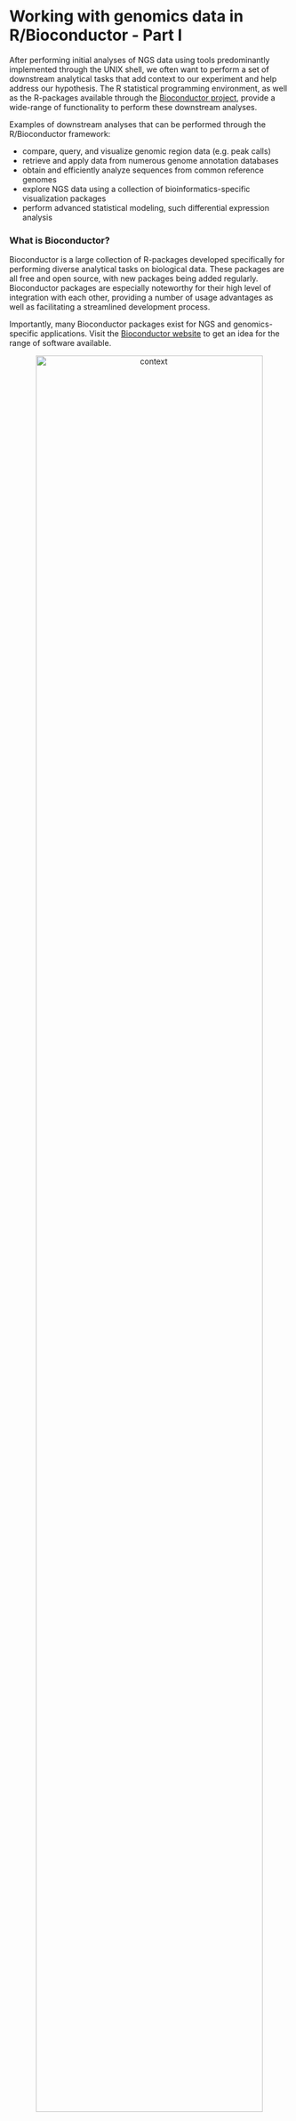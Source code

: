 
# Working with genomics data in R/Bioconductor - Part I

After performing initial analyses of NGS data using tools predominantly implemented through the UNIX shell, we often want to perform a set of downstream analytical tasks that add context to our experiment and help address our hypothesis. The R statistical programming environment, as well as the R-packages available through the  [Bioconductor project](https://www.bioconductor.org/), provide a wide-range of functionality to perform these downstream analyses.

Examples of downstream analyses that can be performed through the R/Bioconductor framework:
- compare, query, and visualize genomic region data (e.g. peak calls)
- retrieve and apply data from numerous genome annotation databases
- obtain and efficiently analyze sequences from common reference genomes
- explore NGS data using a collection of bioinformatics-specific visualization packages
- perform advanced statistical modeling, such differential expression analysis


### What is Bioconductor?

Bioconductor is a large collection of R-packages developed specifically for performing diverse analytical tasks on biological data. These packages are all free and open source, with new packages being added regularly. Bioconductor packages are especially noteworthy for their high level of integration with each other, providing a number of usage advantages as well as facilitating a streamlined development process.  

Importantly, many Bioconductor packages exist for NGS and genomics-specific applications. Visit the [Bioconductor website](https://www.bioconductor.org/) to get an idea for the range of software available.

<p align="center">
<img src="../figures/bioconductor.png" title="xxxx" alt="context"
	width="90%" height="90%" />
</p>

The table below provides examples of some important BioConductor packages organized by their application/utility, and some more specific examples designed for analysis of specific data-types.

**Important Bioconductor packages by application**

**Applications** | **Packages**
-------|-------
Data representation | IRanges, GenomicRanges, GenomicFeatures, BioStrings, BSGenome, SummarizedExperiment
File handling & manipulation | *rtracklayer*, *BioStrings*, *ShortRead*, *Rsamtools*
RNA-seq | *DESeq2*, *edgeR*, *DEXSeq*. *EDAseq*
ChIP-seq | *ChIPseeker*, *ChIPpeakAnno*, *DiffBind*, *ChIPQC*, *TFBStools*
DNA methylation | *minfi*, *methylKit*, *ENmix*, *BiSeq*, *ELMER*
Varaint analysis | *VariantAnnotation*, *maftools*, *VariantFiltering*, *ensemblVEP*
Metagenomics | *decontam*, *philr*, *metavizr*, *BDMMAcorrect*
Single-cell analysis | *SingleCellExperiment*, *scater* *scran*, *SingleR*, *DropletUtils*
Genomic visualiuzation | *rtracklayer*, *ggbio*, *Gviz*, *clusterProfiler*, *genomation*
Genomic annotation | *GenomeInfoDB*, *TxDb*, *AnnotationHub*, *org.X.db*, *BioMart*
Gene ontology analysis | *GO.db*, *DO.db*, *rGREAT*, *fGSEA*, *clusterProfiler*, *GSVA*

### Learning objectives:

In these lessons, we will focus on introducing you to the core set of Bioconductor packages, and how they can be used to perform common tasks in bioinformatics.

The primary topics we will cover include:
- analyzing genomic region data with Bioconductor
- retrieve and apply data from genome annotation databases
- biological sequence analysis and reference genomes in R

> We will *not* be discussing R/Bioconductor packages developed to perform complex statistical analysis of specific genomics data types, for example using *DESeq2* for differential expression analysis of RNA-seq, or *DiffBind* for differential binding analysis in ChIP-seq. Performing downstream statistical analysis of genomics data with packages such as *DESeq2* and *DiffBind* requires a working understanding of R/Bioconductor as well as some fundamental statistical knowledge, which are unfortunately beyond the scope of this workshop.

### Installing & loading Bioconductor packages

The `Biocmanager` package, and specifically its function `BiocManager::install()` is used to install Bioconductor packages, essentially replacing `install.packages` which is used for installing *CRAN* packages.
```{r}
install.packages('BiocManager')
BiocManager::install()
```

Bioconductor packages can then be loaded like regular R-packages:
```r
library(IRanges)
```

### Working with genomic region data

Numerous NGS analyses result in a set of genomic regions of interest that you wish to assess in further downstream analysis. For example, coding regions in RNA-seq, transcription-factor binding sites in ChIP-seq, or accessible chromatin in ATAC-seq. Being able to store, query, and manipulate genomic regions is an extremely common and fundamental downstream analysis task of genomics data.

The *IRanges* and *GenomicRanges* form the core functionality for working with genomic region data in Bioconductor, with IRanges providing much of the basic functionality that is then extended specifically for genomics data by GenomicRanges. We will first discuss the basic methods implemented in IRanges before discussing the GenomicRanges package.

#### The *IRanges* package

In the below example, we have an example set of genomics regions from chromosome 1 of the human genome. These regions could be anything of interest, e.g. an NGS read, exon coordinates, TF peaks. IRanges uses a specific set of methods and object classes to efficiently store the integer data representing these regions.

<p align="center">
<img src="../figures/iranges-basics.png" title="xxxx" alt="context"
	width="90%" height="90%" />
</p>

IRanges objects are generated using the `IRanges()` constructor function, which can then be printed to the console to show their start/end positions and width. We could generate `IRanges` class objects for two of the regions shown in the above example using the following code.

```r
# 1st region
IRanges(start = c(1), width = 4)

# 2nd region
IRanges(start = c(11), width = 3)
```

IRanges objects can contain multiple regions, which we could have constructed for these regions like this:
```r
ir <- IRanges(start = c(1,11), width = c(4, 3))
ir
```

IRanges provides a number of functions for operating on and manipulating regions stored in IRanges objects. For example, the functions `shift()`, `narrow()`, and `resize()` for adjusting start, end and width sizes of regions stored in these objects.

```r
# shift all of the regions by a specified offset
shift(ir, 2)

# resize all regions to only the integer at the center of each region
resize(ir, fix="center", width=1)
```

Lets construct an IRanges class object that contains all of the integer regions shown in the figure above (normally, these regions would be defined by your data, so you wouldn't need to do this step).
```r
ir <- IRanges(start = c(1,2,3,3,5,6,7,7,8,11),
              width = c(4,4,4,4,3,3,3,3,3,3))
ir
```

#### The *GenomicRanges* package

The *GenomicRanges* package extends IRanges functionality to more explicitly facilitate analysis of genomic regions within the Bioconductor framework. GenomicRanges severs as a foundation for storing, querying, and manipulating genomic regions for other key Bioconductor packages. e.g. [*rtracklayer*](https://bioconductor.org/packages/release/bioc/html/rtracklayer.html), [*BSGenome*](https://bioconductor.org/packages/release/bioc/html/BSgenome.html), [*GenomicAlignments*](https://bioconductor.org/packages/release/bioc/html/GenomicAlignments.html)).

<p align="center">
<img src="../figures/granges-vs-iranges.png" title="xxxx" alt="context"
	width="90%" height="90%" />
</p>

At the core of the package is the *GRanges* class, which is analogous to the IRanges class but specifies genomic ranges denoted by a start, and end on a specific sequence (e.g. a chromosome). Lets construct a `GRanges` object for the ranges shown in the figure.
```r
gr <- GRanges(
    seqnames = rep("chr1", 10),
    ranges = IRanges(start = c(1,2,3,3,5,6,7,7,8,11), width = c(4,4,4,4,3,3,3,3,3,3)),
    names = paste0("r", "-", seq(1,10)),
    strand = c(rep("+", 2), rep("-", 3), rep("*", 3), rep("+", 2)),
    score = rnorm(10,5,2))
gr

# return the region ranges only
granges(gr)

# return the strand info for all regions
strand(gr)

# return the region names  
names(gr)

# extract the metadata columns
mcols(gr)
```

Now imagine that these regions all represent sequencing reads in an NGS experiment. A common analytical task to perform on these regions would be to ask **what is the read coverage at each genomic position?**

The `coverage` function provides a convenient way to address this question, by returning a vector that indicates the frequency of reads overlapping each of the genomic positions.
```r
# calculate coverage of each base over this genomic region
coverage(gr)

# sum across all regions to get the total coverage for this genomic region
sum(coverage(gr))

# perhaps we are only interested in the regions on the + strand
sum(coverage(gr[strand(gr)=="+"]))
```

Expecting a regular numerical vector...? That might be manageable in our small example here, but imagine we need to store data across an entire genome. The object size would quickly become extremely large and require significant amounts of computational memory to handle.

Instead, *GenomicRanges* leverages a data compression approach called **run-length encoding (RLE)**. RLE is an efficient form of data compression for vectors consisting of long runs of continuous data. Consider the example below:

<p align="center">
<img src="../figures/rle.png" title="xxxx" alt="context"
	width="90%" height="90%" />
</p?>

**RLE** is an especially efficient way of storing genomics data since there are often stretches of repeated values in the final data representation, and often long stretches of sequences are not considered in an experiment (e.g. non-coding regions in RNA-seq) so we shouldn't waste space storing information on those positions.

RLE-style encoding is employed by the `bigWig` file format to allow efficient storage and access to signal track data. These points are illustrated in the example below in the context of a ChIP-seq experiment.

<p align="center">
<img src="../figures/chip-rle-example.png" title="xxxx" alt="context"
	width="90%" height="90%" />
</p>

#### Manipulating *GRanges* objects

*GRanges* objects can be indexed similar to regular objects in R, their intervals can be manipulated using the same functions introduced above for *IRanges* objects, and queried/manipulated using additional method functions available in the GenomicRanges package.

```r
# index GRange object for specific elements
gr[1]

# view the top X regions of interest
head(gr, n=5)

# view the top X regions with scores greater than a value of interest
head(gr[score(gr)>4], n=5)
```

There are also numerous range-based operations can be performed on *GRanges* objects using functionality implemented through *IRanges*.

<p align="center">
<img src="../figures/range-operations.png" title="xxxx" alt="context"
	width="80%" height="80%" />
</p>

**Image source:** [GRanges tutorial](https://www.bioconductor.org/help/course-materials/2015/SeattleApr2015/B_GenomicRanges.html)

Lets try a few out on our GRanges object:
```r
# shift all regions 5bp
shift(gr, 5)

# resize all regions by requiring them to be 5bp wide
resize(gr, 5)

# reduce the regions to one simplified set of non-overlapping regions
reduce(gr)
```

### Working with multiple GRanges objects  

Now that we understand the basics of the IRanges and GenomicRanges packages, lets try them out on some real data. We will be using ChIP-seq data from a recent study of the dynamic chromatin landscape in the developing mouse [Gorkin *et al*, *Nature*, 2020](https://www.nature.com/articles/s41586-020-2093-3), published as part of the [ENCODE (Encyclopedia of DNA Elements) project](https://www.encodeproject.org/).

In this study, the authors generate an atlas of the dynamic chromatin landscape at multiple time points during mouse embryonic development, conducting over 1100 ChIP-seq experiments and 132 ATAC-seq experiments spanning 72 stages of development across numerous tissues and organs. *Figure 1A* from the [Gorkin *et al*](https://www.nature.com/articles/s41586-020-2093-3) manuscript is included below, and describes the data collected during this project.

**Figure 1A-B from Gorkin *et al*, 2020, *Nature***.

<p align="center">
<img src="../figures/mouse-atlas-fig1a.png" title="xxxx" alt="context"
	width="100%" height="100%" />
</p>

In particular, we will use ChIP-seq data generated in immunoprecipitation experiments for several histone modifications, whose presence and absence can be used to infer the functional state of chromatin at specific loci (e.g. active transcription, enhancers, heterochromatin). These data have been downloaded and made available in this github repo, in: `Bioinformatics_workshop/Day-3/data/`.

The first analysis we will perform is a comparison of ChIP-seq peaks for two important chromatin marks in forebrain and heart tissues:
- H3K27ac - acetylation at the 27th lysine residue of histone H3
- H3K9ac - acetylation at the 9th lysine residue of histone H3

<p align="center">
<img src="../figures/nucleosomes.png" title="xxxx" alt="context"
	width="90%" height="90%" />
</p>

Image source: ENCODE project.

Both H3K27ac and H3K9ac are found at regions of active chromatin, particularly enhancers, therefore by comparing their distribution across forebrain and heart tissues at a specific stage of development (we will use E15.5), we could gain insight into which regions of the mouse genome are important for tissue-specific development.

To make things easier, we have downloaded the called peaks (in BED 6+4 format) for you from the [ENCODE website](https://www.encodeproject.org/), therefore the first thing we need to do is read these data into R. BED files can be read into R using the Bioconductor package `rtracklayer`.
```r
# we 1st need to establish a vector describing what the extra extended BED columns are
extraCols_narrowPeak <- c(signalValue = "numeric", pValue = "numeric",
                          qValue = "numeric", peak = "integer")
# Note: if we had a regular BED file (no extended fields) we could ignore the extraCols argument

# use the import() function to read in the peaks called in the forebrain H3K27ac ChIP-seq
fr_h3k27ac <- rtracklayer::import("forebrain_E15.5_H3K27ac.bed",
                                  format = "BED",
                                  extraCols = extraCols_narrowPeak,
                                  genome = "mm10")

# do the same for the heart H3K27ac ChIP-seq peaks
ht_h3k27ac <- rtracklayer::import("heart_E15.5_H3K27ac.bed",
                                  format = "BED",
                                  extraCols = extraCols_narrowPeak,
                                  genome = "mm10")

# print both GRanges objects to get an idea for their contents
fr_h3k27ac
ht_h3k27ac

# check their lengths
length(fr_h3k27ac)
length(ht_h3k27ac)
```

Now we want to get a basic idea of how the peak sets in forebrain and heart overlap. Below we explore how you could achieve this using functions from the GenomicRanges package.

```r
# use findOverlaps() to return matches of genomic ranges between a 'query' and a 'subject'
overlaps <- findOverlaps(query = fr_h3k27ac, subject = ht_h3k27ac)
overlaps

# subset the forebrain GRanges object for H3K27ac peaks that overlap with peaks in heart
fr_h3k27ac_ov1 <- fr_h3k27ac[queryHits(overlaps)]
fr_h3k27ac_ov1

# and vice versa for heart with forebrain
ht_h3k27ac_ov1 <- ht_h3k27ac[subjectHits(overlaps)]
ht_h3k27ac_ov1

# use these objects to calculate the % of overlapping peaks between
length(fr_h3k27ac_ov1)/length(fr_h3k27ac)*100
length(ht_h3k27ac_ov1)/length(ht_h3k27ac)*100

# we could directly subset for the overlapping peaks using subsetByOverlaps()
subsetByOverlaps(fr_h3k27ac, ht_h3k27ac)

# alternatively, we could get the H3K27ac peaks that are unique to each tissue  
#### forebrain
fr_h3k27ac_uniq1 <- fr_h3k27ac[-queryHits(overlaps)]
fr_h3k27ac_uniq1

#### heart
fr_h3k27ac_uniq1 <- fr_h3k27ac[-queryHits(overlaps)]
fr_h3k27ac_uniq1
```

Now let's read in the peaks for H3K9ac in both forebrain and heart. To help keep the objects in our R environment organized, we can use another class available in GenomicRanges, the `GRangesList` class, which allows storage or multiple Granges objects in a list style object. This makes sense to do for our analysis, as we have multiple sets of peaks for each tissue that we want to be in our global environment.
```r
# forebrain H3K9ac ChIP-seq peaks
fr_h3k9ac <- rtracklayer::import("forebrain_E15.5_H3K9ac.bed",
                                  format = "BED",
                                  extraCols = extraCols_narrowPeak,
                                  genome = "mm10")

# heart H3K9ac ChIP-seq peaks
ht_h3k9ac <- rtracklayer::import("heart_E15.5_H3K9ac.bed",
                                  format = "BED",
                                  extraCols = extraCols_narrowPeak,
                                  genome = "mm10")

# combine with H3K27ac peak sets to make GrangesList objects
fr <- GRangesList("h3K27ac" = fr_h3k27ac, "h3K9ac" = fr_h3k9ac)
ht <- GRangesList("h3K27ac" = ht_h3k27ac, "h3K9ac" = ht_h3k9ac)

# have a look at them
fr
ht

# check their length
length(fr)
length(ht)

# explore individual elements of the list
fr[[1]]
fr[[2]]
length(fr[[1]])
length(fr[[2]])
```

We can use the GRangesLists to explore the overlap between marks within a given tissue, using the same approach with the `findOverlaps()` function as we did above.
```r
# subset for overlapping regions within the forebrain peaks, across both histone marks
fr_overlaps <- findOverlaps(query = fr$h3K27ac, subject = fr$h3K9ac)
fr_overlaps

# subset the forebrain H3K27ac GRanges for peaks overlapping with firebrain H3K9ac peaks
fr_h3k27ac_ov_h3K9ac <- fr$h3K27ac[queryHits(fr_overlaps)]

# calculate % overlapping peaks based on all forebrain H3K27ac peaks
length(fr_h3k27ac_ov_h3K9ac)/length(fr$h3K27ac)*100

# do the same for heart
ht_overlaps <- findOverlaps(query = ht$h3K27ac, subject = ht$h3K9ac)
ht_h3k27ac_ov_h3K9ac <- ht$h3K27ac[queryHits(ht_overlaps)]
length(ht_h3k27ac_ov_h3K9ac)/length(ht$h3K27ac)*100
```

You could also obtain the overlapping regions between histone marks within each tissue more directly using the `susetByOverlaps()` function:
```r
fr_ov2 <- subsetByOverlaps(fr$h3K27ac, fr$h3K9ac)
fr_ov2

ht_ov2 <- subsetByOverlaps(ht$h3K27ac, ht$h3K9ac)
ht_ov2
```

Comparing the percentage of overlap for H3K27ac and H3K9ac, we see that while there is a lot of overlap, there are also a lot of of tissue specific regions, suggesting H3K27ac and H3K9ac profiles are tissue specific.

### Visualization

Bioconductor includes a number of visualization-specific packages. One useful package with extensive functionality for genomics data is the [GViz](http://bioconductor.org/packages/release/bioc/html/Gviz.html) package. The vignette available on the bioconductor page for Gviz provides an extensive overview of possible plots that can be generated using the package.

Lets use `Gviz` to create a simple visualization of a specific genomic region, so that we can compare the peak density for H3K27ac in forebrain and heart of the developing mouse.

```r
# create an annotation track from the Granges object for H3K27ac
fr_h3k27ac_track <- AnnotationTrack(fr$h3K27ac, chromosome = "chr17", start = 9e6, end = 10e6,
                                    name = "Forebrain - H3K27ac", stacking = "dense", col = "indianred")

# do the same for heart H3K27ac - this takes ~ 1 minute
hr_h3k27ac_track <- AnnotationTrack(ht$h3K27ac, chromosome = "chr17", start = 9e6, end = 10e6,
                                    name = "Heart - H3K27ac", stacking = "dense", col = "cornflowerblue")

# create a genomic axis object to add to plot
gtrack <- GenomeAxisTrack()

# plot the tracks for this region
plotTracks(list(gtrack, fr_h3k27ac_track, hr_h3k27ac_track), from = 9e6, to = 10e6)
```

<p align="center">
<img src="../figures/h3k27ac_chr11-region-1.png" title="xxxx" alt="context"
	width="80%" height="80%" />
</p>

The plot clearly supports the hypothesis that H3K27ac profiles vary in this region between forebrain and heart tissues. However, there is some information this figure does not provide that would add useful context, for example:  
- which genes/transcripts do these regions overlap?
- how do these profiles compare to other relevant published ChIP profiles?

In order to address these questions, we need to obtain relevant annotation data. Fortunately, Bioconductor provides functions that allow you to interface directly with public databases like *UCSC*, *Ensembl*, and *NCBI* to obtain the most up to date annotation data available. **This will be the focus of our next lesson**.

### Practical considerations:

- I would not explore a new dataset using Bioconductor-based visualization packages. Generally, *IGV* will allow you to explore a new dataset faster, without having to do any coding. However, packages such as `Gviz` provide a comprehensive and flexible way to display data in numerous ways not possible in standard genome browsers, and therefore are an excellent way to explore candidate regions in more detail, or to generate a number of plots programmatically.

- There are other ways to perform the sorts of tasks that we did in this lesson, both within and outside of R. For example, [*BEDTools*](https://bedtools.readthedocs.io/en/latest/), the so-called *"swiss-army knife for genomic-arithmetic"* allows you to intersect, subset, merge, count, and manipulate genomic regions directly via the UNIX shell. Alternatively, [*Biopython*](https://biopython.org/) provides similar functionality from within python.

<p align="center">
<img src="../figures/bedtools-biopython.png" title="xxxx" alt="context"
	width="40%" height="40%" />
</p>

- The choice of which software you use for these types of operations is dependent on what you are doing and what you need to do next. For example, if plan to use other Bioconductor packages after determining overlap between sets of regions, you may choose to use R/Bioconductor. If you simply need to intersect two BED files quickly to be used as input into another UNIX-based software, it may be advantageous to use BEDTools.   

- This lesson is not intended to be a comprehensive introduction to the complete functionality of any of the packages discussed here, and would be impossible to achieve in the time we have. This lesson is based off of similar exercises available from far more comprehensive vignettes and documentation at the Bioconductor webpages for package. I encourage you to use this lesson as a starting point to direct you toward these more comprehensive resources.

